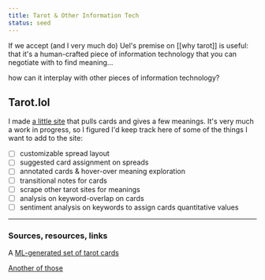 ```yaml
---
title: Tarot & Other Information Tech
status: seed
---
```


If we accept (and I very much do) Uel's premise on [[why tarot]] is useful: that it's a human-crafted piece of information technology that you can negotiate with to find meaning...

how can it interplay with other pieces of information technology?


## Tarot.lol
I made [a little site](https://www.tarot.lol) that pulls cards and gives a few meanings. It's very much a work in progress, so I figured I'd keep track here of some of the things I want to add to the site:

- [ ] customizable spread layout
- [ ] suggested card assignment on spreads
- [ ] annotated cards & hover-over meaning exploration
- [ ] transitional notes for cards
- [ ] scrape other tarot sites for meanings
- [ ] analysis on keyword-overlap on cards
- [ ] sentiment analysis on keywords to assign cards quantitative values

---
### Sources, resources, links

A [ML-generated set of tarot cards](http://www.lynneyun.com/spring-20-synthetic-media/2020/3/11/tarot-card-generation-with-machine-learning)

[Another of those](https://github.com/scrapfishies/ai-generated-tarot)